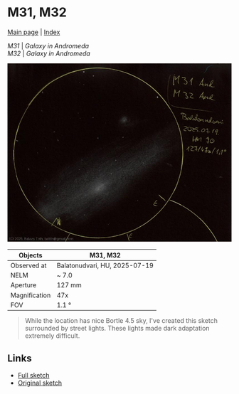 # M31, M32

[Main page](../pages/index.md) | [Index](../pages/obj_index.md)

_M31_ | _Galaxy in Andromeda_  
_M32_ | _Galaxy in Andromeda_  

![M31, M32](../img/m31-m32-20250722.jpg)

Objects | M31, M32
-|-
Observed at | Balatonudvari, HU, 2025-07-19
NELM | ~ 7.0
Aperture | 127 mm
Magnification | 47x
FOV | 1.1 °


> While the location has nice Bortle 4.5 sky, I've created
> this sketch surrounded by street lights. These lights made
> dark adaptation extremely difficult.

## Links

- [Full sketch](../img/m31-m32-gamma-and-20250722.jpg)
- [Original sketch](../scan/20250722_2.jpg)
